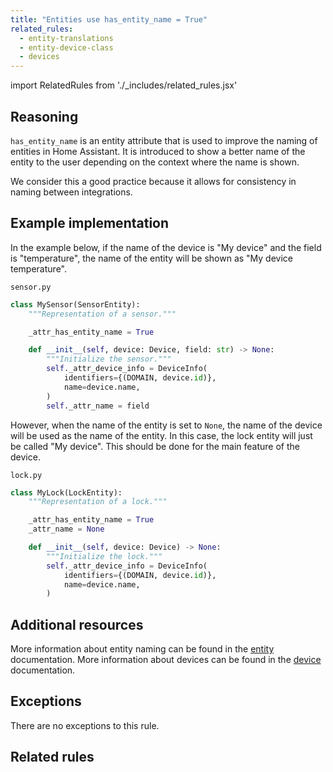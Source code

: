 ```yaml
---
title: "Entities use has_entity_name = True"
related_rules:
  - entity-translations
  - entity-device-class
  - devices
---
```

import RelatedRules from './_includes/related_rules.jsx'

## Reasoning

`has_entity_name` is an entity attribute that is used to improve the naming of entities in Home Assistant.
It is introduced to show a better name of the entity to the user depending on the context where the name is shown.

We consider this a good practice because it allows for consistency in naming between integrations.

## Example implementation

In the example below, if the name of the device is "My device" and the field is "temperature", the name of the entity will be shown as "My device temperature".

`sensor.py`
```python {4} showLineNumbers
class MySensor(SensorEntity):
    """Representation of a sensor."""

    _attr_has_entity_name = True

    def __init__(self, device: Device, field: str) -> None:
        """Initialize the sensor."""
        self._attr_device_info = DeviceInfo(
            identifiers={(DOMAIN, device.id)},
            name=device.name,
        )
        self._attr_name = field
```

However, when the name of the entity is set to `None`, the name of the device will be used as the name of the entity.
In this case, the lock entity will just be called "My device".
This should be done for the main feature of the device.

`lock.py`
```python {4-5,11} showLineNumbers
class MyLock(LockEntity):
    """Representation of a lock."""

    _attr_has_entity_name = True
    _attr_name = None

    def __init__(self, device: Device) -> None:
        """Initialize the lock."""
        self._attr_device_info = DeviceInfo(
            identifiers={(DOMAIN, device.id)},
            name=device.name,
        )
```

## Additional resources

More information about entity naming can be found in the [entity](../../entity#has_entity_name-true-mandatory-for-new-integrations) documentation.
More information about devices can be found in the [device](../../../device_registry_index) documentation.

## Exceptions

There are no exceptions to this rule.

## Related rules

<RelatedRules relatedRules={frontMatter.related_rules}></RelatedRules>